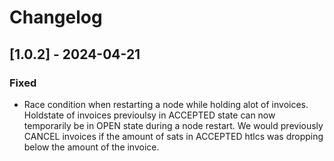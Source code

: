 # Changelog

## [1.0.2] - 2024-04-21

### Fixed

- Race condition when restarting a node while holding alot of invoices. Holdstate of invoices previoulsy in ACCEPTED state can now temporarily be in OPEN state during a node restart. We would previously CANCEL invoices if the amount of sats in ACCEPTED htlcs was dropping below the amount of the invoice.